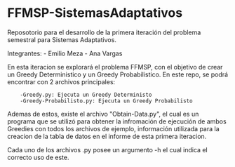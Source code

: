 # FFMSP-SistemasAdaptativos

Reposotorio para el desarrollo de la primera iteración del problema semestral para Sistemas Adaptativos.

Integrantes:
        - Emilio Meza
        - Ana Vargas

En esta iteracion se explorará el problema FFMSP, con el objetivo de crear un Greedy Deterministico y un Greedy Probabilistico.
En este repo, se podrá encontrar con 2 archivos principales:
        
        -Greedy.py: Ejecuta un Greedy Deterministo
        -Greedy-Probabilisto.py: Ejecuta un Greedy Probabilisto
        
Ademas de estos, existe el archivo "Obtain-Data.py", el cual es un programa que se utilizó para obtener la infromación de ejecución de ambos Greedies con todos los archivos de ejemplo, información utilizada para la creacion de la tabla de datos en el informe de esta primera iteracion.

Cada uno de los archivos .py posee un argumento -h el cual indica el correcto uso de este.
